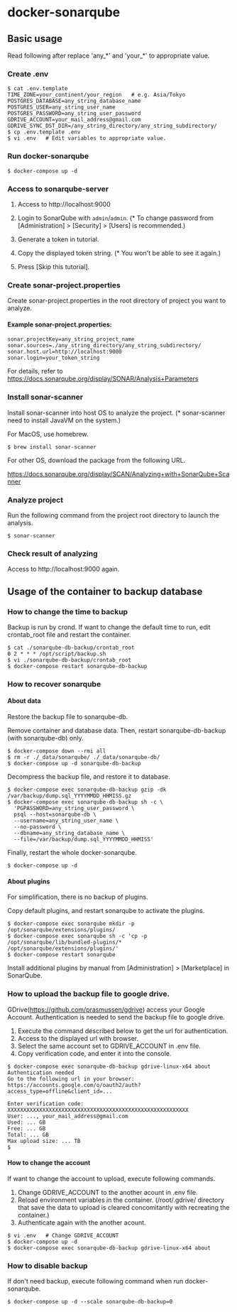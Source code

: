 # docker-sonarqube

## Basic usage

Read following after replace 'any_\*' and 'your_\*' to appropriate value.

### Create .env

```
$ cat .env.template
TIME_ZONE=your_continent/your_region   # e.g. Asia/Tokyo
POSTGRES_DATABASE=any_string_database_name
POSTGRES_USER=any_string_user_name
POSTGRES_PASSWORD=any_string_user_password
GDRIVE_ACCOUNT=your_mail_address@gmail.com
GDRIVE_SYNC_DST_DIR=/any_string_directory/any_string_subdirectory/
$ cp .env.template .env
$ vi .env   # Edit variables to appropriate value.
```

### Run docker-sonarqube

```
$ docker-compose up -d
```

### Access to sonarqube-server

1. Access to http://localhost:9000

2. Login to SonarQube with ```admin```/```admin```. (* To change password from [Administration] > [Security] > [Users] is recommended.)

3. Generate a token in tutorial.

4. Copy the displayed token string. (* You won't be able to see it again.)

5. Press [Skip this tutorial].

### Create sonar-project.properties

Create sonar-project.properties in the root directory of project you want to analyze.

#### Example sonar-project.properties:

```
sonar.projectKey=any_string_project_name
sonar.sources=./any_string_directory/any_string_subdirectory/
sonar.host.url=http://localhost:9000
sonar.login=your_token_string
```

For details, refer to https://docs.sonarqube.org/display/SONAR/Analysis+Parameters

### Install sonar-scanner

Install sonar-scanner into host OS to analyze the project. (* sonar-scanner need to install JavaVM on the system.)

For MacOS, use homebrew.

```
$ brew install sonar-scanner
```

For other OS, download the package from the following URL.

https://docs.sonarqube.org/display/SCAN/Analyzing+with+SonarQube+Scanner

### Analyze project

Run the following command from the project root directory to launch the analysis.

```
$ sonar-scanner
```

### Check result of analyzing

Access to http://localhost:9000 again.

## Usage of the container to backup database

### How to change the time to backup

Backup is run by crond. If want to change the default time to run, edit crontab_root file and restart the container.

```
$ cat ./sonarqube-db-backup/crontab_root
0 2 * * * /opt/script/backup.sh
$ vi ./sonarqube-db-backup/crontab_root
$ docker-compose restart sonarqube-db-backup
```

### How to recover sonarqube

#### About data

Restore the backup file to sonarqube-db.

Remove container and database data. Then, restart sonarqube-db-backup (with sonarqube-db) only.

```
$ docker-compose down --rmi all
$ rm -r ./_data/sonarqube/ ./_data/sonarqube-db/
$ docker-compose up -d sonarqube-db-backup
```

Decompress the backup file, and restore it to database.

```
$ docker-compose exec sonarqube-db-backup gzip -dk /var/backup/dump.sql_YYYYMMDD_HHMISS.gz
$ docker-compose exec sonarqube-db-backup sh -c \
  'PGPASSWORD=any_string_user_password \
  psql --host=sonarqube-db \
  --username=any_string_user_name \
  --no-password \
  --dbname=any_string_database_name \
  --file=/var/backup/dump.sql_YYYYMMDD_HHMISS'
```

Finally, restart the whole docker-sonarqube.

```
$ docker-compose up -d
```

#### About plugins

For simplification, there is no backup of plugins.

Copy default plugins, and restart sonarqube to activate the plugins.

```
$ docker-compose exec sonarqube mkdir -p /opt/sonarqube/extensions/plugins/
$ docker-compose exec sonarqube sh -c 'cp -p /opt/sonarqube/lib/bundled-plugins/* /opt/sonarqube/extensions/plugins/'
$ docker-compose restart sonarqube
```

Install additional plugins by manual from [Administration] > [Marketplace] in SonarQube.

### How to upload the backup file to google drive.

GDrive(https://github.com/prasmussen/gdrive) access your Google Account. Authentication is needed to send the backup file to google drive.

1. Execute the command described below to get the url for authentication.
2. Access to the displayed url with browser.
3. Select the same account set to GDRIVE_ACCOUNT in .env file.
4. Copy verification code, and enter it into the console.

```
$ docker-compose exec sonarqube-db-backup gdrive-linux-x64 about
Authentication needed
Go to the following url in your browser:
https://accounts.google.com/o/oauth2/auth?access_type=offline&client_id=...

Enter verification code: XXXXXXXXXXXXXXXXXXXXXXXXXXXXXXXXXXXXXXXXXXXXXXXXXXXXXXXXX
User: ..., your_mail_address@gmail.com
Used: ... GB
Free: ... GB
Total: ... GB
Max upload size: ... TB
$
```

#### How to change the account

If want to change the account to upload, execute following commands.

1. Change GDRIVE_ACCOUNT to the another acount in .env file.
2. Reload environment variables in the container. (/root/.gdrive/ directory that save the data to upload is cleared concomitantly with recreating the container.)
3. Authenticate again with the another acount.

```
$ vi .env   # Change GDRIVE_ACCOUNT
$ docker-compose up -d
$ docker-compose exec sonarqube-db-backup gdrive-linux-x64 about
```

### How to disable backup

If don't need backup, execute following command when run docker-sonarqube.

```
$ docker-compose up -d --scale sonarqube-db-backup=0
```
